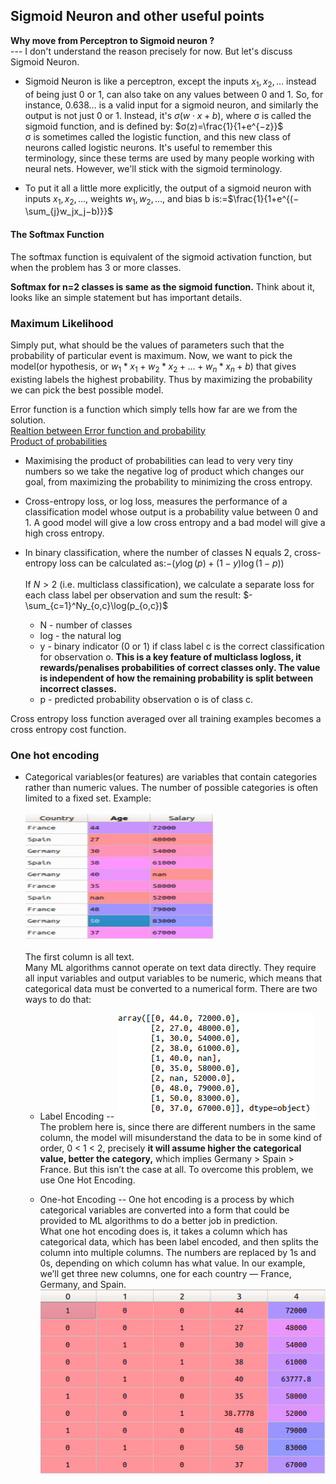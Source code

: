 ## Sigmoid Neuron and other useful points
**Why move from Perceptron to Sigmoid neuron ?**
<br/>--- I don't understand the reason precisely for now. But let's discuss Sigmoid Neuron.

 * Sigmoid Neuron is like a perceptron, except the inputs $x_1,x_2,…$ instead of being just 0 or 1, can also take on any values between 0 and 1. So, for instance, 0.638… is a valid input for a sigmoid neuron, and similarly the output is not just 0 or 1. Instead, it's $σ(w⋅x+b)$, where σ is called the sigmoid function, and is defined by:
                 $σ(z)=\frac{1}{1+e^{−z}}$
 <br/>σ is sometimes called the logistic function, and this new class of neurons called logistic neurons. It's useful to remember this terminology, since these terms are used by many people working with neural nets. However, we'll stick with the sigmoid terminology.

 * To put it all a little more explicitly, the output of a sigmoid neuron with inputs $x_1,x_2,…,$ weights $w_{1},w_{2},…,$ and bias b is:=$\frac{1}{1+e^{(−\sum_{j}w_jx_j−b)}}$

#### The Softmax Function
The softmax function is equivalent of the sigmoid activation function, but when the problem has 3 or more classes.

**Softmax for n=2 classes is same as the sigmoid function.** Think about it, looks like an simple statement but has important details.

### Maximum Likelihood
Simply put, what should be the values of parameters such that the probability of particular event is maximum.
Now, we want to pick the model(or hypothesis, or $w_1*x_1 + w_2*x_2 + ...+ w_n*x_n + b$) that gives existing labels the highest probability. Thus by maximizing the probability we can pick the best possible model.<br/>

Error function is a function which simply tells how far are we from the solution.
<br/>[Realtion between Error function and probability](https://www.youtube.com/watch?v=-xxrisIvD0E)<br/> [Product of probabilities](https://www.youtube.com/watch?time_continue=22&v=njq6bYrPqSU)
 * Maximising the product of probabilities can lead to very very tiny numbers so we take the negative log of product which changes our goal, from maximizing the probability to minimizing the cross entropy.

 * Cross-entropy loss, or log loss, measures the performance of a classification model whose output is a probability value between 0 and 1. A good model will give a low cross entropy and a bad model will give a high cross entropy.
 * In binary classification, where the number of classes N equals 2, cross-entropy loss can be calculated as:$-{(y\log(p) + (1 - y)\log(1 - p))}$<br/><br/>
 If $N>2$ (i.e. multiclass classification), we calculate a separate loss for each class label per observation and sum the result:
 $-\sum_{c=1}^Ny_{o,c}\log(p_{o,c})$
     * N - number of classes
     * log - the natural log
     * y - binary indicator (0 or 1) if class label c is the correct classification for observation o. **This is a key feature of multiclass logloss, it rewards/penalises probabilities of correct classes only. The value is independent of how the remaining probability is split between incorrect classes.**
     * p - predicted probability observation o is of class c.

Cross entropy loss function averaged over all training examples becomes a cross entropy cost function.




### One hot encoding
 * Categorical variables(or features) are variables that contain categories rather than numeric values. The number of possible categories is often limited to a fixed set. Example:<br/><br/>
 ![alt text](Images/cat_data.png)<br/><br/>
 The first column is all text.<br/> Many ML algorithms cannot operate on text data directly. They require all input variables and output variables to be numeric, which means that categorical data must be converted to a numerical form. There are two ways to do that:
   * Label Encoding -- ![alt text](Images/lab_en.png "LabelEncoder class from the sklearn library")<br/> The problem here is, since there are different numbers in the same column, the model will misunderstand the data to be in some kind of order, 0 < 1 < 2, precisely **it will assume higher the categorical value, better the category,** which implies Germany > Spain > France. But this isn’t the case at all. To overcome this problem, we use One Hot Encoding.

   * One-hot Encoding -- One hot encoding is a process by which categorical variables are converted into a form that could be provided to ML algorithms to do a better job in prediction.<br/>What one hot encoding does is, it takes a column which has categorical data, which has been label encoded, and then splits the column into multiple columns. The numbers are replaced by 1s and 0s, depending on which column has what value. In our example, we’ll get three new columns, one for each country — France, Germany, and Spain. ![alt text](Images/on_en.png)
